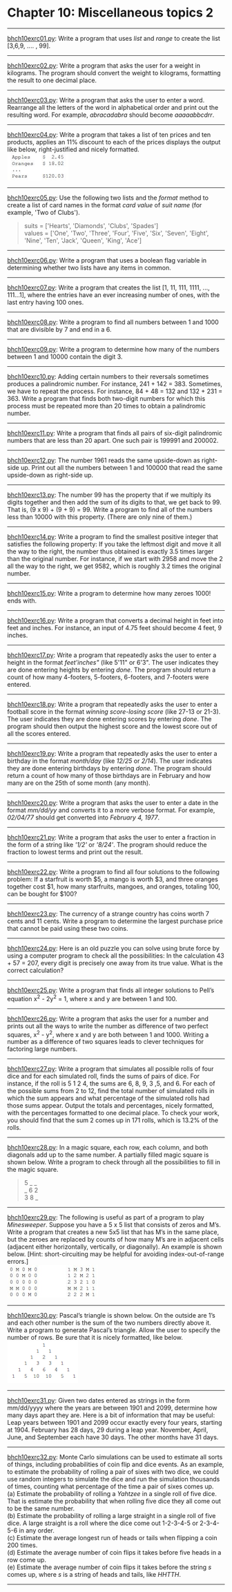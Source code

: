 # Chapter 10: Miscellaneous topics 2

---
[bhch10exrc01.py](bhch10exrc01.py): Write a program that uses *list* and *range* to create the list [3,6,9, .... , 99].

---
[bhch10exrc02.py](bhch10exrc02.py): Write a program that asks the user for a weight in kilograms. The program should convert the weight to kilograms, formatting the result to one decimal place.

---
[bhch10exrc03.py](bhch10exrc03.py): Write a program that asks the user to enter a word. Rearrange all the letters of the word in alphabetical order and print out the resulting word. For example, *abracadabra* should become *aaaaabbcdrr*.

---
[bhch10exrc04.py](bhch10exrc04.py): Write a program that takes a list of ten prices and ten products, applies an 11% discount to each of the prices displays the output like below, right-justified and nicely formatted.  
![bhch10exrc04.jpg](bhch10exrc04.jpg)

---
[bhch10exrc05.py](bhch10exrc05.py): Use the following two lists and the *format* method to create a list of card names in the format *card value* of *suit name* (for example, 'Two of Clubs').
>suits = ['Hearts', 'Diamonds', 'Clubs', 'Spades']  
values = ['One', 'Two', 'Three', 'Four', 'Five', 'Six', 'Seven', 'Eight', 'Nine', 'Ten', 'Jack', 'Queen', 'King', 'Ace']

---
[bhch10exrc06.py](bhch10exrc06.py): Write a program that uses a boolean flag variable in determining whether two lists have any items in common.

---
[bhch10exrc07.py](bhch10exrc07.py): Write a program that creates the list [1, 11, 111, 1111, ..., 111...1], where the entries have an ever increasing number of ones, with the last entry having 100 ones.

---
[bhch10exrc08.py](bhch10exrc08.py): Write a program to find all numbers between 1 and 1000 that are divisible by 7 and end in a 6.

---
[bhch10exrc09.py](bhch10exrc09.py): Write a program to determine how many of the numbers between 1 and 10000 contain the digit 3.

---
[bhch10exrc10.py](bhch10exrc10.py): Adding certain numbers to their reversals sometimes produces a palindromic number. For instance, 241 + 142 = 383. Sometimes, we have to repeat the process. For instance, 84 + 48 = 132 and 132 + 231 = 363. Write a program that finds both two-digit numbers for which this process must be repeated more than 20 times to obtain a palindromic number.

---
[bhch10exrc11.py](bhch10exrc11.py): Write a program that finds all pairs of six-digit palindromic numbers that are less than 20 apart. One such pair is 199991 and 200002.

---
[bhch10exrc12.py](bhch10exrc12.py): The number 1961 reads the same upside-down as right-side up. Print out all the numbers between 1 and 100000 that read the same upside-down as right-side up.

---
[bhch10exrc13.py](bhch10exrc13.py): The number 99 has the property that if we multiply its digits together and then add the sum of its digits to that, we get back to 99. That is, (9 x 9) + (9 + 9) = 99. Write a program to find all of the numbers less than 10000 with this property. (There are only nine of them.)

---
[bhch10exrc14.py](bhch10exrc14.py): Write a program to find the smallest positive integer that satisfies the following property: If you take the leftmost digit and move it all the way to the right, the number thus obtained is exactly 3.5 times larger than the original number. For instance, if we start with 2958 and move the 2 all the way to the right, we get 9582, which is roughly 3.2 times the original number.

---
[bhch10exrc15.py](bhch10exrc15.py): Write a program to determine how many zeroes 1000! ends with.

---
[bhch10exrc16.py](bhch10exrc16.py): Write a program that converts a decimal height in feet into feet and inches. For instance, an input of 4.75 feet should become 4 feet, 9 inches.

---
[bhch10exrc17.py](bhch10exrc17.py): Write a program that repeatedly asks the user to enter a height in the format *feet'inches"* (like 5'11" or 6'3". The user indicates they are done entering heights by entering *done*. The program should return a count of how many 4-footers, 5-footers, 6-footers, and 7-footers were entered.

---
[bhch10exrc18.py](bhch10exrc18.py): Write a program that repeatedly asks the user to enter a football score in the format *winning score-losing score* (like 27-13 or 21-3). The user indicates they are done entering scores by entering *done*. The program should then output the highest score and the lowest score out of all the scores entered.

---
[bhch10exrc19.py](bhch10exrc19.py): Write a program that repeatedly asks the user to enter a birthday in the format *month/day* (like *12/25* or *2/14*). The user indicates they are done entering birthdays by entering *done*. The program should return a count of how many of those birthdays are in February and how many are on the 25th of some month (any month).

---
[bhch10exrc20.py](bhch10exrc20.py): Write a program that asks the user to enter a date in the format *mm/dd/yy* and converts it to a more verbose format. For example, *02/04/77* should get converted into *February 4, 1977*.

---
[bhch10exrc21.py](bhch10exrc21.py): Write a program that asks the user to enter a fraction in the form of a string like *'1/2'* or *'8/24'*. The program should reduce the fraction to lowest terms and print out the result.

---
[bhch10exrc22.py](bhch10exrc22.py): Write a program to find all four solutions to the following problem: If a starfruit is worth $5, a mango is worth $3, and three oranges together cost $1, how many starfruits, mangoes, and oranges, totaling 100, can be bought for $100?

---
[bhch10exrc23.py](bhch10exrc23.py): The currency of a strange country has coins worth 7 cents and 11 cents. Write a program to determine the largest purchase price that cannot be paid using these two coins.

---
[bhch10exrc24.py](bhch10exrc24.py): Here is an old puzzle you can solve using brute force by using a computer program to check all the possibilities: In the calculation 43 + 57 = 207, every digit is precisely one away from its true value. What is the correct calculation?

---
[bhch10exrc25.py](bhch10exrc25.py): Write a program that finds all integer solutions to Pell’s equation x<sup>2</sup> - 2y<sup>2</sup> = 1, where x and y are between 1 and 100.

---
[bhch10exrc26.py](bhch10exrc26.py): Write a program that asks the user for a number and prints out all the ways to write the number as difference of two perfect squares, x<sup>2</sup> - y<sup>2</sup>, where x and y are both between 1 and 1000. Writing a number as a difference of two squares leads to clever techniques for factoring large numbers.

---
[bhch10exrc27.py](bhch10exrc27.py): Write a program that simulates all possible rolls of four dice and for each simulated roll, finds the sums of pairs of dice. For instance, if the roll is 5 1 2 4, the sums are 6, 8, 9, 3 ,5, and 6. For each of the possible sums from 2 to 12, find the total number of simulated rolls in which the sum appears and what percentage of the simulated rolls had those sums appear. Output the totals and percentages, nicely formatted, with the percentages formatted to one decimal place. To check your work, you should find that the sum 2 comes up in 171 rolls, which is 13.2% of the rolls.

---
[bhch10exrc28.py](bhch10exrc28.py): In a magic square, each row, each column, and both diagonals add up to the same number. A partially filled magic square is shown below. Write a program to check through all the possibilities to fill in the magic square.
>5 _ _  
_ 6 2  
3 8 _

---
[bhch10exrc29.py](bhch10exrc29.py): The following is useful as part of a program to play *Minesweeper*. Suppose you have a 5 x 5 list that consists of zeros and M’s. Write a program that creates a new 5x5 list that has M’s in the same place, but the zeroes are replaced by counts of how many M’s are in adjacent cells (adjacent either horizontally, vertically, or diagonally). An example is shown below. [Hint: short-circuiting may be helpful for avoiding index-out-of-range errors.]  
![bhch10exrc29.jpg](bhch10exrc29.jpg)

---
[bhch10exrc30.py](bhch10exrc30.py): Pascal’s triangle is shown below. On the outside are 1’s and each other number is the sum of the two numbers directly above it. Write a program to generate Pascal’s triangle. Allow the user to specify the number of rows. Be sure that it is nicely formatted, like below.  
![bhch10exrc30.jpg](bhch10exrc30.jpg)

---
[bhch10exrc31.py](bhch10exrc31.py): Given two dates entered as strings in the form mm/dd/yyyy where the years are between 1901 and 2099, determine how many days apart they are. Here is a bit of information that may be useful: Leap years between 1901 and 2099 occur exactly every four years, starting at 1904. February has 28 days, 29 during a leap year. November, April, June, and September each have 30 days. The other months have 31 days.

---
[bhch10exrc32.py](bhch10exrc32.py): Monte Carlo simulations can be used to estimate all sorts of things, including probabilities of coin flip and dice events. As an example, to estimate the probability of rolling a pair of sixes with two dice, we could use random integers to simulate the dice and run the simulation thousands of times, counting what percentage of the time a pair of sixes comes up.  
(a) Estimate the probability of rolling a *Yahtzee* in a single roll of five dice. That is estimate the probability that when rolling five dice they all come out to be the same number.  
(b) Estimate the probability of rolling a large straight in a single roll of five dice. A large straight is a roll where the dice come out 1-2-3-4-5 or 2-3-4-5-6 in any order.  
(c) Estimate the average longest run of heads or tails when flipping a coin 200 times.  
(d) Estimate the average number of coin flips it takes before five heads in a row come up.  
(e) Estimate the average number of coin flips it takes before the string *s* comes up, where *s* is a string of heads and tails, like *HHTTH*.

---
